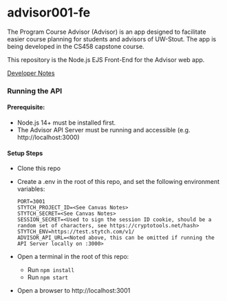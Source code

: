 # advisor001-fe

The Program Course Advisor (Advisor) is an app designed to facilitate easier course planning for students and advisors of UW-Stout. The app is being developed in the CS458 capstone course.

This repository is the Node.js EJS Front-End for the Advisor web app.

[Developer Notes](docs/developer.md)

### Running the API

#### Prerequisite:

- Node.js 14+ must be installed first.
- The Advisor API Server must be running and accessible (e.g. http://localhost:3000)

#### Setup Steps

- Clone this repo
- Create a .env in the root of this repo, and set the following environment variables:

  ```env
  PORT=3001
  STYTCH_PROJECT_ID=<See Canvas Notes>
  STYTCH_SECRET=<See Canvas Notes>
  SESSION_SECRET=<Used to sign the session ID cookie, should be a random set of characters, see https://cryptotools.net/hash>
  STYTCH_ENV=https://test.stytch.com/v1/
  ADVISOR_API_URL=<Noted above, this can be omitted if running the API Server locally on :3000>

  ```

- Open a terminal in the root of this repo:

  - Run `npm install`
  - Run `npm start`

- Open a browser to http://localhost:3001

